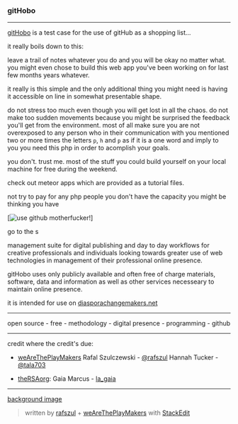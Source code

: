 
### gitHobo

----------

[gitHobo](https://github.com/weAreThePlayMakers/gitHobo) is a test case for the use of gitHub as a shopping list...

it really boils down to this:

leave a trail of notes whatever you do and you will be okay no matter what. you might even chose to build this web app you've been working on for last few months years whatever.

it really is this simple and the only additional thing you might need is having it accessible on line in somewhat presentable shape.

do not stress too much even though you will get lost in all the chaos. do not make too sudden movements because you might be surprised the feedback you'll get from the environment. most of all make sure you are not overexposed to any person who in their communication with you mentioned two or more times the letters ``p``, ``h`` and ``p`` as if it is a one word and imply to you you need this php in order to acomplish your goals.

you don't. trust me. most of the stuff you could build yourself on your local machine for free during the weekend.

check out meteor apps which are provided as a tutorial files.



 not try to pay for any php people  you don't have the capacity you might be thinking you have  



[![use github motherfucker!](http://programming-motherfucker.com/)]

 go to the s

 management suite for digital publishing and day to day workflows for creative professionals and individuals looking towards greater use of web technologies in management of their professional online presence.

gitHobo uses only publicly available and often free of charge materials, software, data and information as well as other services necesseary to maintain online presence.

it is intended for use on [diasporachangemakers.net](http://diasporachangemakers.net/)



----------


open source - free - methodology - digital presence - programming - github


----------


credit where the credit's due:


- [weAreThePlayMakers](https://github.com/weAreThePlayMakers)
  Rafal Szulczewski - [@rafszul](https://twitter.com/rafszul)
  Hannah Tucker - [@tala703](https://twitter.com/Tala703)

- [theRSAorg](https://twitter.com/theRSAorg):
  Gaia Marcus - [la_gaia](https://twitter.com/la_gaia)



----------

[background image](https://raw.githubusercontent.com/weAreThePlayMakers/gitHobo/master/assets/img/gitHoboTaxi005-2-350x350.jpg)

> written by [rafszul](https://github.com/rafszul) + [weAreThePlayMakers](http://wearetheplaymakers.com/) with [StackEdit](https://stackedit.io/)
